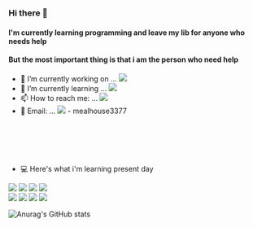 
### Hi there 👋

#### I'm currently learning programming and leave my lib for anyone who needs help
#### But the most important thing is that i am the person who need help

- 🔭 I’m currently working on ... <img src="https://img.shields.io/badge/Python-3776AB?style=plastic&logo=Python&logoColor=white">
- 🌱 I’m currently learning ... <img src="https://img.shields.io/badge/Tensorflow-FF6F00?style=plastic&logo=TensorFlow&logoColor=white">
- 📫 How to reach me: ... <a href="https://www.instagram.com/das_fef/" target="_blank"><img src="https://img.shields.io/badge/Instagram-E4405F?style=plastic&logo=Instagram&logoColor=white"></a>
- 📧 Email: ... <img src="https://img.shields.io/badge/Gmail-EA4335?style=plastic&logo=Gmail&logoColor=white"> - mealhouse3377

<br>
<br>
<br>
<br>

- 💻 Here's what i'm learning present day

<img src="https://img.shields.io/badge/Python-3776AB?style=plastic&logo=Python&logoColor=white"> <img src="https://img.shields.io/badge/Django-092E20?style=plastic&logo=Django&logoColor=white"> <img src="https://img.shields.io/badge/Tensorflow-FF6F00?style=plastic&logo=TensorFlow&logoColor=white"> <img src="https://img.shields.io/badge/R-276DC3?style=plastic&logo=R&logoColor=white"><br> 
<img src="https://img.shields.io/badge/MySql-4479A1?style=plastic&logo=MySql&logoColor=white"> <img src="https://img.shields.io/badge/Jupyter-F37626?style=plastic&logo=Jupyter&logoColor=white"> <img src="https://img.shields.io/badge/Qt-41CD52?style=plastic&logo=Qt&logoColor=white"> <img src="https://img.shields.io/badge/SQLite-003B57?style=plastic&logo=SQLite&logoColor=white">



![Anurag's GitHub stats](https://github-readme-stats.vercel.app/api?username=dasfef&show_icons=true&theme=cobalt)
</div>
